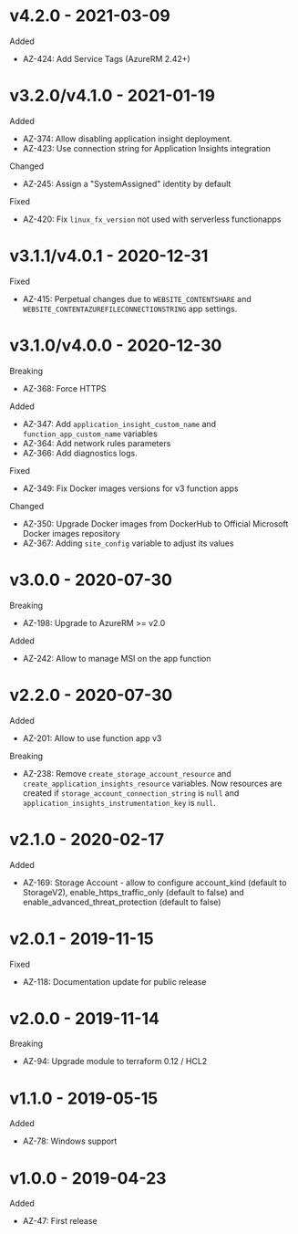 # v4.2.0 - 2021-03-09

Added
 * AZ-424: Add Service Tags (AzureRM 2.42+)

# v3.2.0/v4.1.0 - 2021-01-19

Added
 * AZ-374: Allow disabling application insight deployment.
 * AZ-423: Use connection string for Application Insights integration

Changed
  * AZ-245: Assign a "SystemAssigned" identity by default

Fixed
  * AZ-420: Fix `linux_fx_version` not used with serverless functionapps

# v3.1.1/v4.0.1 - 2020-12-31

Fixed
  * AZ-415: Perpetual changes due to `WEBSITE_CONTENTSHARE` and `WEBSITE_CONTENTAZUREFILECONNECTIONSTRING` app settings.

# v3.1.0/v4.0.0 - 2020-12-30

Breaking
  * AZ-368: Force HTTPS
  
Added
  * AZ-347: Add `application_insight_custom_name` and `function_app_custom_name` variables
  * AZ-364: Add network rules parameters
  * AZ-366: Add diagnostics logs.

Fixed
  * AZ-349: Fix Docker images versions for v3 function apps
  
Changed
  * AZ-350: Upgrade Docker images from DockerHub to Official Microsoft Docker images repository
  * AZ-367: Adding `site_config` variable to adjust its values

# v3.0.0 - 2020-07-30

Breaking
  * AZ-198: Upgrade to AzureRM >= v2.0
 
Added
  * AZ-242: Allow to manage MSI on the app function
  
# v2.2.0 - 2020-07-30

Added
  * AZ-201: Allow to use function app v3
  
Breaking
  * AZ-238: Remove `create_storage_account_resource` and `create_application_insights_resource` variables. Now resources are created if `storage_account_connection_string` is `null` and `application_insights_instrumentation_key` is `null`. 
   
# v2.1.0 - 2020-02-17

Added
  * AZ-169: Storage Account - allow to configure account\_kind (default to StorageV2), enable\_https\_traffic\_only (default to false) and enable\_advanced\_threat\_protection (default to false)

# v2.0.1 - 2019-11-15

Fixed
  * AZ-118: Documentation update for public release

# v2.0.0 - 2019-11-14

Breaking
  * AZ-94: Upgrade module to terraform 0.12 / HCL2

# v1.1.0 - 2019-05-15

Added
  * AZ-78: Windows support

# v1.0.0 - 2019-04-23

Added
  * AZ-47: First release
